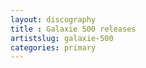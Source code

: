 ```yaml
---
layout: discography
title : Galaxie 500 releases
artistslug: galaxie-500
categories: primary
---
```

